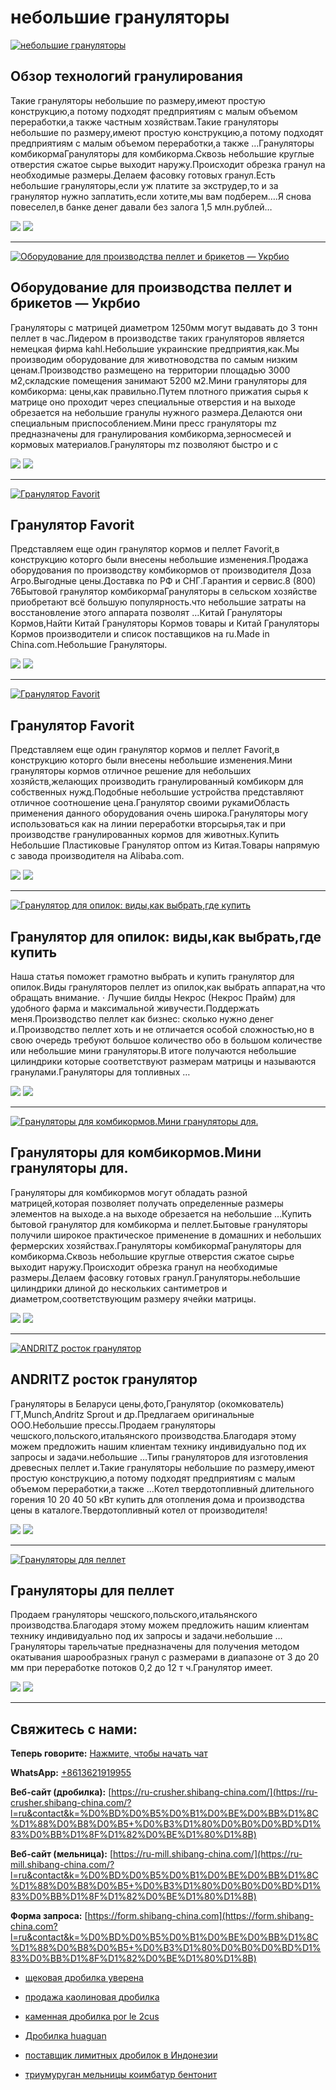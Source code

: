 # небольшие грануляторы

<a href="https://swt.shibang-china.com/?l=ru&img&k=%D0%BD%D0%B5%D0%B1%D0%BE%D0%BB%D1%8C%D1%88%D0%B8%D0%B5+%D0%B3%D1%80%D0%B0%D0%BD%D1%83%D0%BB%D1%8F%D1%82%D0%BE%D1%80%D1%8B" target="_blank">![небольшие грануляторы](http://static.shibang-china.com/all-800x300/517.jpg)</a>

## Обзор технологий гранулирования
Такие грануляторы небольшие по размеру,имеют простую конструкцию,а потому подходят предприятиям с малым объемом переработки,а также частным хозяйствам.Такие грануляторы небольшие по размеру,имеют простую конструкцию,а потому подходят предприятиям с малым объемом переработки,а также …Грануляторы комбикормаГрануляторы для комбикорма.Сквозь небольшие круглые отверстия сжатое сырье выходит наружу.Происходит обрезка гранул на необходимые размеры.Делаем фасовку готовых гранул.Есть небольшие грануляторы,если уж платите за экструдер,то и за гранулятор нужно заплатить,если хотите,мы вам подберем….Я снова повеселел,в банке денег давали без залога 1,5 млн.рублей…


<a href="https://whatsapp.shibangsoft.com/WhatsApp.php" target="_blank" title="WhatsApp">![](http://static.shibang-china.com/icon/whatsapp.png)</a> <a href="https://swt.shibang-china.com/?l=ru&icon&k=%D0%BD%D0%B5%D0%B1%D0%BE%D0%BB%D1%8C%D1%88%D0%B8%D0%B5+%D0%B3%D1%80%D0%B0%D0%BD%D1%83%D0%BB%D1%8F%D1%82%D0%BE%D1%80%D1%8B" target="_blank">![](http://static.shibang-china.com/icon/chat-ru.png)</a>

---

<a href="https://swt.shibang-china.com/?l=ru&img&k=%D0%BD%D0%B5%D0%B1%D0%BE%D0%BB%D1%8C%D1%88%D0%B8%D0%B5+%D0%B3%D1%80%D0%B0%D0%BD%D1%83%D0%BB%D1%8F%D1%82%D0%BE%D1%80%D1%8B" target="_blank">![Оборудование для производства пеллет и брикетов — Укрбио](http://static.shibang-china.com/all-800x300/299.jpg)</a>

## Оборудование для производства пеллет и брикетов — Укрбио
Грануляторы с матрицей диаметром 1250мм могут выдавать до 3 тонн пеллет в час.Лидером в производстве таких грануляторов является немецкая фирма kahl.Небольшие украинские предприятия,как.Мы производим оборудование для животноводства по самым низким ценам.Производство размещено на территории площадью 3000 м2,складские помещения занимают 5200 м2.Мини грануляторы для комбикорма: цены,как правильно.Путем плотного прижатия сырья к матрице оно проходит через специальные отверстия и на выходе обрезается на небольшие гранулы нужного размера.Делаются они специальным приспособлением.Мини пресс грануляторы mz предназначены для гранулирования комбикорма,зерносмесей и кормовых материалов.Грануляторы mz позволяют быстро и с


<a href="https://whatsapp.shibangsoft.com/WhatsApp.php" target="_blank" title="WhatsApp">![](http://static.shibang-china.com/icon/whatsapp.png)</a> <a href="https://swt.shibang-china.com/?l=ru&icon&k=%D0%BD%D0%B5%D0%B1%D0%BE%D0%BB%D1%8C%D1%88%D0%B8%D0%B5+%D0%B3%D1%80%D0%B0%D0%BD%D1%83%D0%BB%D1%8F%D1%82%D0%BE%D1%80%D1%8B" target="_blank">![](http://static.shibang-china.com/icon/chat-ru.png)</a>

---

<a href="https://swt.shibang-china.com/?l=ru&img&k=%D0%BD%D0%B5%D0%B1%D0%BE%D0%BB%D1%8C%D1%88%D0%B8%D0%B5+%D0%B3%D1%80%D0%B0%D0%BD%D1%83%D0%BB%D1%8F%D1%82%D0%BE%D1%80%D1%8B" target="_blank">![Гранулятор Favorit](http://static.shibang-china.com/all-800x300/1015.jpg)</a>

## Гранулятор Favorit
Представляем еще один гранулятор кормов и пеллет Favorit,в конструкцию которго были внесены небольшие изменения.Продажа оборудования по производству комбикормов от производителя Доза Агро.Выгодные цены.Доставка по РФ и СНГ.Гарантия и сервис.8 (800) 76Бытовой гранулятор комбикормаГрануляторы в сельском хозяйстве приобретают всё большую популярность.что небольшие затраты на восстановление этого аппарата позволят …Китай Грануляторы Кормов,Найти Китай Грануляторы Кормов товары и Китай Грануляторы Кормов производители и список поставщиков на ru.Made in China.com.Небольшие Грануляторы.


<a href="https://whatsapp.shibangsoft.com/WhatsApp.php" target="_blank" title="WhatsApp">![](http://static.shibang-china.com/icon/whatsapp.png)</a> <a href="https://swt.shibang-china.com/?l=ru&icon&k=%D0%BD%D0%B5%D0%B1%D0%BE%D0%BB%D1%8C%D1%88%D0%B8%D0%B5+%D0%B3%D1%80%D0%B0%D0%BD%D1%83%D0%BB%D1%8F%D1%82%D0%BE%D1%80%D1%8B" target="_blank">![](http://static.shibang-china.com/icon/chat-ru.png)</a>

---

<a href="https://swt.shibang-china.com/?l=ru&img&k=%D0%BD%D0%B5%D0%B1%D0%BE%D0%BB%D1%8C%D1%88%D0%B8%D0%B5+%D0%B3%D1%80%D0%B0%D0%BD%D1%83%D0%BB%D1%8F%D1%82%D0%BE%D1%80%D1%8B" target="_blank">![Гранулятор Favorit](http://static.shibang-china.com/all-800x300/656.jpg)</a>

## Гранулятор Favorit
Представляем еще один гранулятор кормов и пеллет Favorit,в конструкцию которго были внесены небольшие изменения.Мини грануляторы кормов отличное решение для небольших хозяйств,желающих производить гранулированный комбикорм для собственных нужд.Подобные небольшие устройства представляют отличное соотношение цена.Гранулятор своими рукамиОбласть применения данного оборудования очень широка.Грануляторы могу использоваться как на линии переработки вторсырья,так и при производстве гранулированных кормов для животных.Купить Небольшие Пластиковые Гранулятор оптом из Китая.Товары напрямую с завода производителя на Alibaba.com.


<a href="https://whatsapp.shibangsoft.com/WhatsApp.php" target="_blank" title="WhatsApp">![](http://static.shibang-china.com/icon/whatsapp.png)</a> <a href="https://swt.shibang-china.com/?l=ru&icon&k=%D0%BD%D0%B5%D0%B1%D0%BE%D0%BB%D1%8C%D1%88%D0%B8%D0%B5+%D0%B3%D1%80%D0%B0%D0%BD%D1%83%D0%BB%D1%8F%D1%82%D0%BE%D1%80%D1%8B" target="_blank">![](http://static.shibang-china.com/icon/chat-ru.png)</a>

---

<a href="https://swt.shibang-china.com/?l=ru&img&k=%D0%BD%D0%B5%D0%B1%D0%BE%D0%BB%D1%8C%D1%88%D0%B8%D0%B5+%D0%B3%D1%80%D0%B0%D0%BD%D1%83%D0%BB%D1%8F%D1%82%D0%BE%D1%80%D1%8B" target="_blank">![Гранулятор для опилок: виды,как выбрать,где купить](http://static.shibang-china.com/all-800x300/1310.jpg)</a>

## Гранулятор для опилок: виды,как выбрать,где купить
Наша статья поможет грамотно выбрать и купить гранулятор для опилок.Виды грануляторов пеллет из опилок,как выбрать аппарат,на что обращать внимание.&nbsp;&#0183;&#32;Лучшие билды Некрос (Некрос Прайм) для удобного фарма и максимальной живучести.Поддержать меня.Производство пеллет как бизнес: сколько нужно денег и.Производство пеллет хоть и не отличается особой сложностью,но в свою очередь требуют большое количество обо в большом количестве или небольшие мини грануляторы.В итоге получаются небольшие цилиндрики которые соответствуют размерам матрицы и называются гранулами.Грануляторы для топливных …


<a href="https://whatsapp.shibangsoft.com/WhatsApp.php" target="_blank" title="WhatsApp">![](http://static.shibang-china.com/icon/whatsapp.png)</a> <a href="https://swt.shibang-china.com/?l=ru&icon&k=%D0%BD%D0%B5%D0%B1%D0%BE%D0%BB%D1%8C%D1%88%D0%B8%D0%B5+%D0%B3%D1%80%D0%B0%D0%BD%D1%83%D0%BB%D1%8F%D1%82%D0%BE%D1%80%D1%8B" target="_blank">![](http://static.shibang-china.com/icon/chat-ru.png)</a>

---

<a href="https://swt.shibang-china.com/?l=ru&img&k=%D0%BD%D0%B5%D0%B1%D0%BE%D0%BB%D1%8C%D1%88%D0%B8%D0%B5+%D0%B3%D1%80%D0%B0%D0%BD%D1%83%D0%BB%D1%8F%D1%82%D0%BE%D1%80%D1%8B" target="_blank">![Грануляторы для комбикормов.Мини грануляторы для.](http://static.shibang-china.com/all-800x300/1480.jpg)</a>

## Грануляторы для комбикормов.Мини грануляторы для.
Грануляторы для комбикормов могут обладать разной матрицей,которая позволяет получать определенные размеры элементов на выходе.а на выходе обрезается на небольшие …Купить бытовой гранулятор для комбикорма и пеллет.Бытовые грануляторы получили широкое практическое применение в домашних и небольших фермерских хозяйствах.Грануляторы комбикормаГрануляторы для комбикорма.Сквозь небольшие круглые отверстия сжатое сырье выходит наружу.Происходит обрезка гранул на необходимые размеры.Делаем фасовку готовых гранул.Грануляторы.небольшие цилиндрики длиной до нескольких сантиметров и диаметром,соответствующим размеру ячейки матрицы.


<a href="https://whatsapp.shibangsoft.com/WhatsApp.php" target="_blank" title="WhatsApp">![](http://static.shibang-china.com/icon/whatsapp.png)</a> <a href="https://swt.shibang-china.com/?l=ru&icon&k=%D0%BD%D0%B5%D0%B1%D0%BE%D0%BB%D1%8C%D1%88%D0%B8%D0%B5+%D0%B3%D1%80%D0%B0%D0%BD%D1%83%D0%BB%D1%8F%D1%82%D0%BE%D1%80%D1%8B" target="_blank">![](http://static.shibang-china.com/icon/chat-ru.png)</a>

---

<a href="https://swt.shibang-china.com/?l=ru&img&k=%D0%BD%D0%B5%D0%B1%D0%BE%D0%BB%D1%8C%D1%88%D0%B8%D0%B5+%D0%B3%D1%80%D0%B0%D0%BD%D1%83%D0%BB%D1%8F%D1%82%D0%BE%D1%80%D1%8B" target="_blank">![ANDRITZ росток гранулятор](http://static.shibang-china.com/all-800x300/1010.jpg)</a>

## ANDRITZ росток гранулятор
Грануляторы в Беларуси цены,фото,Гранулятор (окомкователь) ГТ,Munch,Andritz Sprout и др.Предлагаем оригинальные ООО.Небольшие прессы.Продаем грануляторы чешского,польского,итальянского производства.Благодаря этому можем предложить нашим клиентам технику индивидуально под их запросы и задачи.небольшие …Типы грануляторов для изготовления древесных пеллет и.Такие грануляторы небольшие по размеру,имеют простую конструкцию,а потому подходят предприятиям с малым объемом переработки,а также …Котел твердотопливный длительного горения 10 20 40 50 кВт купить для отопления дома и производства цены в каталоге.Твердотопливный котел от производителя!


<a href="https://whatsapp.shibangsoft.com/WhatsApp.php" target="_blank" title="WhatsApp">![](http://static.shibang-china.com/icon/whatsapp.png)</a> <a href="https://swt.shibang-china.com/?l=ru&icon&k=%D0%BD%D0%B5%D0%B1%D0%BE%D0%BB%D1%8C%D1%88%D0%B8%D0%B5+%D0%B3%D1%80%D0%B0%D0%BD%D1%83%D0%BB%D1%8F%D1%82%D0%BE%D1%80%D1%8B" target="_blank">![](http://static.shibang-china.com/icon/chat-ru.png)</a>

---

<a href="https://swt.shibang-china.com/?l=ru&img&k=%D0%BD%D0%B5%D0%B1%D0%BE%D0%BB%D1%8C%D1%88%D0%B8%D0%B5+%D0%B3%D1%80%D0%B0%D0%BD%D1%83%D0%BB%D1%8F%D1%82%D0%BE%D1%80%D1%8B" target="_blank">![Грануляторы для пеллет](http://static.shibang-china.com/all-800x300/896.jpg)</a>

## Грануляторы для пеллет
Продаем грануляторы чешского,польского,итальянского производства.Благодаря этому можем предложить нашим клиентам технику индивидуально под их запросы и задачи.небольшие …Грануляторы тарельчатые предназначены для получения методом окатывания шарообразных гранул с размерами в диапазоне от 3 до 20 мм при переработке потоков 0,2 до 12 т ч.Гранулятор имеет.

<a href="https://whatsapp.shibangsoft.com/WhatsApp.php" target="_blank" title="WhatsApp">![](http://static.shibang-china.com/icon/whatsapp.png)</a> <a href="https://swt.shibang-china.com/?l=ru&icon&k=%D0%BD%D0%B5%D0%B1%D0%BE%D0%BB%D1%8C%D1%88%D0%B8%D0%B5+%D0%B3%D1%80%D0%B0%D0%BD%D1%83%D0%BB%D1%8F%D1%82%D0%BE%D1%80%D1%8B" target="_blank">![](http://static.shibang-china.com/icon/chat-ru.png)</a>

---
## Свяжитесь с нами:

**Теперь говорите:** [Нажмите, чтобы начать чат](https://swt.shibang-china.com?l=ru&contact&k=%D0%BD%D0%B5%D0%B1%D0%BE%D0%BB%D1%8C%D1%88%D0%B8%D0%B5+%D0%B3%D1%80%D0%B0%D0%BD%D1%83%D0%BB%D1%8F%D1%82%D0%BE%D1%80%D1%8B)

**WhatsApp:**  [+8613621919955](https://whatsapp.shibangsoft.com/WhatsApp.php)

**Веб-сайт (дробилка):** [https://ru-crusher.shibang-china.com/](https://ru-crusher.shibang-china.com/?l=ru&contact&k=%D0%BD%D0%B5%D0%B1%D0%BE%D0%BB%D1%8C%D1%88%D0%B8%D0%B5+%D0%B3%D1%80%D0%B0%D0%BD%D1%83%D0%BB%D1%8F%D1%82%D0%BE%D1%80%D1%8B)

**Веб-сайт (мельница):** [https://ru-mill.shibang-china.com/](https://ru-mill.shibang-china.com/?l=ru&contact&k=%D0%BD%D0%B5%D0%B1%D0%BE%D0%BB%D1%8C%D1%88%D0%B8%D0%B5+%D0%B3%D1%80%D0%B0%D0%BD%D1%83%D0%BB%D1%8F%D1%82%D0%BE%D1%80%D1%8B)

**Форма запроса:** [https://form.shibang-china.com](https://form.shibang-china.com?l=ru&contact&k=%D0%BD%D0%B5%D0%B1%D0%BE%D0%BB%D1%8C%D1%88%D0%B8%D0%B5+%D0%B3%D1%80%D0%B0%D0%BD%D1%83%D0%BB%D1%8F%D1%82%D0%BE%D1%80%D1%8B)

* [щековая дробилка уверена](../131/%D1%89%D0%B5%D0%BA%D0%BE%D0%B2%D0%B0%D1%8F%20%D0%B4%D1%80%D0%BE%D0%B1%D0%B8%D0%BB%D0%BA%D0%B0%20%D1%83%D0%B2%D0%B5%D1%80%D0%B5%D0%BD%D0%B0.md)

* [продажа каолиновая дробилка](../133/%D0%BF%D1%80%D0%BE%D0%B4%D0%B0%D0%B6%D0%B0%20%D0%BA%D0%B0%D0%BE%D0%BB%D0%B8%D0%BD%D0%BE%D0%B2%D0%B0%D1%8F%20%D0%B4%D1%80%D0%BE%D0%B1%D0%B8%D0%BB%D0%BA%D0%B0.md)

* [каменная дробилка por le 2cus](../132/%D0%BA%D0%B0%D0%BC%D0%B5%D0%BD%D0%BD%D0%B0%D1%8F%20%D0%B4%D1%80%D0%BE%D0%B1%D0%B8%D0%BB%D0%BA%D0%B0%20por%20le%202cus.md)

* [Дробилка huaguan](../132/%D0%94%D1%80%D0%BE%D0%B1%D0%B8%D0%BB%D0%BA%D0%B0%20huaguan.md)

* [поставщик лимитных дробилок в Индонезии](../131/%D0%BF%D0%BE%D1%81%D1%82%D0%B0%D0%B2%D1%89%D0%B8%D0%BA%20%D0%BB%D0%B8%D0%BC%D0%B8%D1%82%D0%BD%D1%8B%D1%85%20%D0%B4%D1%80%D0%BE%D0%B1%D0%B8%D0%BB%D0%BE%D0%BA%20%D0%B2%20%D0%98%D0%BD%D0%B4%D0%BE%D0%BD%D0%B5%D0%B7%D0%B8%D0%B8.md)

* [триумуруган мельницы коимбатур бентонит](../134/%D1%82%D1%80%D0%B8%D1%83%D0%BC%D1%83%D1%80%D1%83%D0%B3%D0%B0%D0%BD%20%D0%BC%D0%B5%D0%BB%D1%8C%D0%BD%D0%B8%D1%86%D1%8B%20%D0%BA%D0%BE%D0%B8%D0%BC%D0%B1%D0%B0%D1%82%D1%83%D1%80%20%D0%B1%D0%B5%D0%BD%D1%82%D0%BE%D0%BD%D0%B8%D1%82.md)